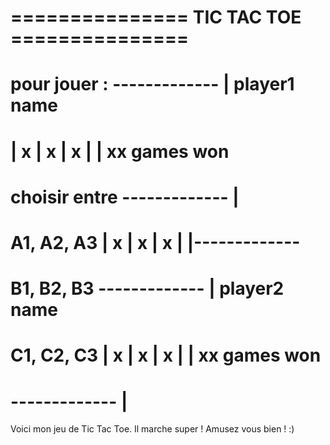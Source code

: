 #       ===============   TIC TAC TOE   ===============
#
#             
#       pour jouer :     -------------   | player1 name
#                        | x | x | x |   | xx games won
#       choisir entre    -------------   |
#       A1, A2, A3       | x | x | x |   |-------------
#       B1, B2, B3       -------------   | player2 name
#       C1, C2, C3       | x | x | x |   | xx games won
#                        -------------   | 

Voici mon jeu de Tic Tac Toe. Il marche super ! Amusez vous bien ! :)
